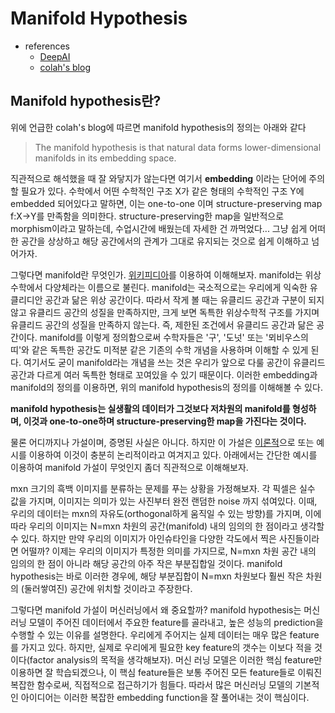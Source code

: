 # Manifold Hypothesis

- references
    - <a href="https://deepai.org/machine-learning-glossary-and-terms/manifold-hypothesis">DeepAI</a>
    - <a href="http://colah.github.io/posts/2014-03-NN-Manifolds-Topology/">colah's blog</a>

## Manifold hypothesis란?

위에 언급한 colah's blog에 따르면 manifold hypothesis의 정의는 아래와 같다

> The manifold hypothesis is that natural data forms lower-dimensional manifolds in its embedding space.

직관적으로 해석했을 때 잘 와닿지가 않는다면 여기서 **embedding** 이라는 단어에 주의할 필요가 있다. 수학에서 어떤 수학적인 구조 X가 같은 형태의 수학적인 구조 Y에 embedded 되어있다고 말하면, 이는 one-to-one 이며 structure-preserving map f:X->Y를 만족함을 의미한다. structure-preserving한 map을 일반적으로 morphism이라고 말하는데, 수업시간에 배웠는데 자세한 건 까먹었다... 그냥 쉽게 어떠한 공간을 상상하고 해당 공간에서의 관계가 그대로 유지되는 것으로 쉽게 이해하고 넘어가자.

그렇다면 manifold란 무엇인가. <a href="https://ko.wikipedia.org/wiki/%EB%8B%A4%EC%96%91%EC%B2%B4">위키피디아</a>를 이용하여 이해해보자. manifold는 위상수학에서 다양체라는 이름으로 불린다. manifold는 국소적으로는 우리에게 익숙한 유클리디안 공간과 닮은 위상 공간이다. 따라서 작게 볼 때는 유클리드 공간과 구분이 되지 않고 유클리드 공간의 성질을 만족하지만, 크게 보면 독특한 위상수학적 구조를 가지며 유클리드 공간의 성질을 만족하지 않는다. 즉, 제한된 조건에서 유클리드 공간과 닮은 공간이다. manifold를 이렇게 정의함으로써 수학자들은 '구', '도넛' 또는 '뫼비우스의 띠'와 같은 독특한 공간도 미적분 같은 기존의 수학 개념을 사용하며 이해할 수 있게 된다. 여기서도 굳이 manifold라는 개념을 쓰는 것은 우리가 앞으로 다룰 공간이 유클리드 공간과 다르게 여러 독특한 형태로 꼬여있을 수 있기 때문이다. 이러한 embedding과 manifold의 정의를 이용하면, 위의 manifold hypothesis의 정의를 이해해볼 수 있다.

**manifold hypothesis는 실생활의 데이터가 그것보다 저차원의 manifold를 형성하며, 이것과 one-to-one하며 structure-preserving한 map을 가진다는 것이다.**

물론 어디까지나 가설이며, 증명된 사실은 아니다. 하지만 이 가설은 <a href="http://www.mit.edu/~mitter/publications/121_Testing_Manifold.pdf">이론적</a>으로 또는 예시를 이용하여 이것이 충분히 논리적이라고 여겨지고 있다. 아래에서는 간단한 예시를 이용하여 manifold 가설이 무엇인지 좀더 직관적으로 이해해보자.

mxn 크기의 흑백 이미지를 분류하는 문제를 푸는 상황을 가정해보자. 각 픽셀은 실수 값을 가지며, 이미지는 의미가 있는 사진부터 완전 랜덤한 noise 까지 섞여있다. 이때, 우리의 데이터는 mxn의 자유도(orthogonal하게 움직일 수 있는 방향)를 가지며, 이에 따라 우리의 이미지는 N=mxn 차원의 공간(manifold) 내의 임의의 한 점이라고 생각할 수 있다. 하지만 만약 우리의 이미지가 아인슈타인을 다양한 각도에서 찍은 사진들이라면 어떨까? 이제는 우리의 이미지가 특정한 의미를 가지므로, N=mxn 차원 공간 내의 임의의 한 점이 아니라 해당 공간의 아주 작은 부분집합일 것이다. manifold hypothesis는 바로 이러한 경우에, 해당 부분집합이 N=mxn 차원보다 훨씬 작은 차원의 (둘러쌓여진) 공간에 위치할 것이라고 주장한다.

그렇다면 manifold 가설이 머신러닝에서 왜 중요할까? manifold hypothesis는 머신러닝 모델이 주어진 데이터에서 주요한 feature를 골라내고, 높은 성능의 prediction을 수행할 수 있는 이유를 설명한다. 우리에게 주어지는 실제 데이터는 매우 많은 feature를 가지고 있다. 하지만, 실제로 우리에게 필요한 key feature의 갯수는 이보다 적을 것이다(factor analysis의 목적을 생각해보자). 머신 러닝 모델은 이러한 핵심 feature만 이용하면 잘 학습되겠으나, 이 핵심 feature들은 보통 주어진 모든 feature들로 이뤄진 복잡한 함수로써, 직접적으로 접근하기가 힘들다. 따라서 많은 머신러닝 모델의 기본적인 아이디어는 이러한 복잡한 embedding function을 잘 풀어내는 것이 핵심이다. 
